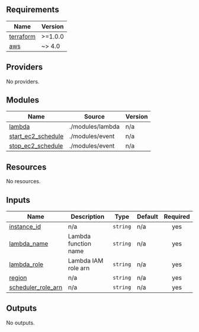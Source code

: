 ## Requirements

| Name | Version |
|------|---------|
| <a name="requirement_terraform"></a> [terraform](#requirement\_terraform) | >=1.0.0 |
| <a name="requirement_aws"></a> [aws](#requirement\_aws) | ~> 4.0 |

## Providers

No providers.

## Modules

| Name | Source | Version |
|------|--------|---------|
| <a name="module_lambda"></a> [lambda](#module\_lambda) | ./modules/lambda | n/a |
| <a name="module_start_ec2_schedule"></a> [start\_ec2\_schedule](#module\_start\_ec2\_schedule) | ./modules/event | n/a |
| <a name="module_stop_ec2_schedule"></a> [stop\_ec2\_schedule](#module\_stop\_ec2\_schedule) | ./modules/event | n/a |

## Resources

No resources.

## Inputs

| Name | Description | Type | Default | Required |
|------|-------------|------|---------|:--------:|
| <a name="input_instance_id"></a> [instance\_id](#input\_instance\_id) | n/a | `string` | n/a | yes |
| <a name="input_lambda_name"></a> [lambda\_name](#input\_lambda\_name) | Lambda function name | `string` | n/a | yes |
| <a name="input_lambda_role"></a> [lambda\_role](#input\_lambda\_role) | Lambda IAM role arn | `string` | n/a | yes |
| <a name="input_region"></a> [region](#input\_region) | n/a | `string` | n/a | yes |
| <a name="input_scheduler_role_arn"></a> [scheduler\_role\_arn](#input\_scheduler\_role\_arn) | n/a | `string` | n/a | yes |

## Outputs

No outputs.
